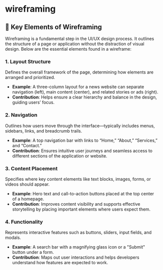# wireframing
## 📐 Key Elements of Wireframing

Wireframing is a fundamental step in the UI/UX design process. It outlines the structure of a page or application without the distraction of visual design. Below are the essential elements found in a wireframe:

### 1. **Layout Structure**
Defines the overall framework of the page, determining how elements are arranged and prioritized.

- **Example**: A three-column layout for a news website can separate navigation (left), main content (center), and related stories or ads (right).
- **Contribution**: Helps ensure a clear hierarchy and balance in the design, guiding users’ focus.

### 2. **Navigation**
Outlines how users move through the interface—typically includes menus, sidebars, links, and breadcrumb trails.

- **Example**: A top navigation bar with links to “Home,” “About,” “Services,” and “Contact.”
- **Contribution**: Ensures intuitive user journeys and seamless access to different sections of the application or website.

### 3. **Content Placement**
Specifies where key content elements like text blocks, images, forms, or videos should appear.

- **Example**: Hero text and call-to-action buttons placed at the top center of a homepage.
- **Contribution**: Improves content visibility and supports effective storytelling by placing important elements where users expect them.

### 4. **Functionality**
Represents interactive features such as buttons, sliders, input fields, and modals.

- **Example**: A search bar with a magnifying glass icon or a "Submit" button under a form.
- **Contribution**: Maps out user interactions and helps developers understand how features are expected to work.
